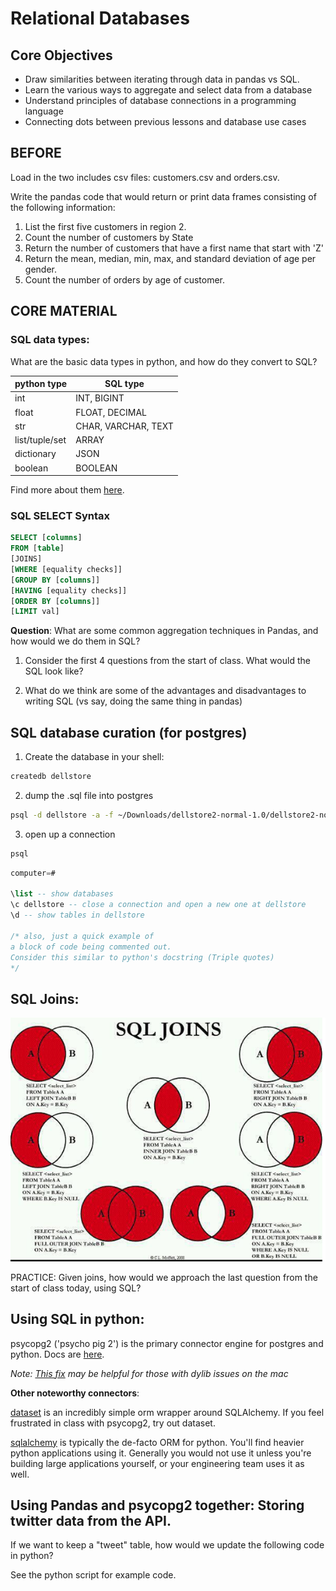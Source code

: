 # Relational Databases

## Core Objectives

* Draw similarities between iterating through data in pandas vs SQL.
* Learn the various ways to aggregate and select data from a database
* Understand principles of database connections in a programming language
* Connecting dots between previous lessons and database use cases

## BEFORE
Load in the two includes csv files: customers.csv and orders.csv.

Write the pandas code that would return or print data frames consisting of the following information:

1. List the first five customers in region 2.
2. Count the number of customers by State
3. Return the number of customers that have a first name that start with 'Z'
4. Return the mean, median, min, max, and standard deviation of age per gender.
5. Count the number of orders by age of customer.

## CORE MATERIAL

### SQL data types:

What are the basic data types in python, and how do they convert to SQL?

|python type|SQL type|
|-----------|---------|
|int|INT, BIGINT|
|float|FLOAT, DECIMAL|
|str|CHAR, VARCHAR, TEXT|
|list/tuple/set|ARRAY|
|dictionary|JSON|
|boolean|BOOLEAN|

Find more about them [here](http://www.postgresql.org/docs/9.3/static/datatype.html).

### SQL SELECT Syntax

```sql
SELECT [columns]
FROM [table]
[JOINS]
[WHERE [equality checks]]
[GROUP BY [columns]]
[HAVING [equality checks]]
[ORDER BY [columns]]
[LIMIT val]
```

**Question**: What are some common aggregation techniques in Pandas, and how would we do them in SQL?

1. Consider the first 4 questions from the start of class. What would the SQL look like?

2. What do we think are some of the advantages and disadvantages to writing SQL (vs say, doing the same thing in pandas)


## SQL database curation (for postgres)

1. Create the database in your shell:
```sh
createdb dellstore
```

2.  dump the .sql file into postgres

```sh
psql -d dellstore -a -f ~/Downloads/dellstore2-normal-1.0/dellstore2-normal-1.0.sql
```

3. open up a connection
```sh
psql
```
```sql
computer=#

\list -- show databases
\c dellstore -- close a connection and open a new one at dellstore
\d -- show tables in dellstore

/* also, just a quick example of
a block of code being commented out.
Consider this similar to python's docstring (Triple quotes)
*/
```


## SQL Joins:

<img src='static/GbJ7N.png'>

PRACTICE: Given joins, how would we approach the last question from the start of class today, using SQL?

## Using SQL in python:

psycopg2 ('psycho pig 2') is the primary connector engine for postgres and python. Docs are [here](http://initd.org/psycopg/docs/).

*Note: [This fix](http://mithun.co/hacks/library-not-loaded-libcrypto-1-0-0-dylib-issue-in-mac/) may be helpful for those with dylib issues on the mac*

**Other noteworthy connectors**:

[dataset](http://dataset.readthedocs.org/en/latest/api.html) is an incredibly simple orm wrapper around SQLAlchemy. If you feel frustrated in class with psycopg2, try out dataset.

[sqlalchemy](http://www.sqlalchemy.org/) is typically the de-facto ORM for python. You'll find heavier python applications using it. Generally you would not use it unless you're building large applications yourself, or your engineering team uses it as well.

## Using Pandas and psycopg2 together: Storing twitter data from the API.

If we want to keep a "tweet" table, how would we update the following code in python?

See the python script for example code.
